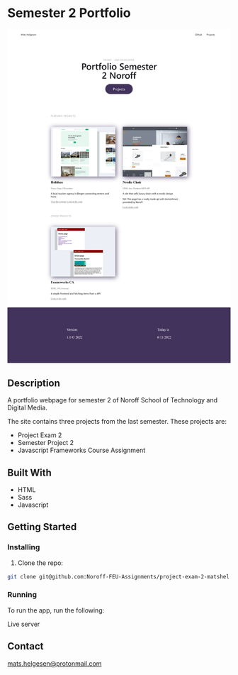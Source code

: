 # Semester 2 Portfolio

![image](https://github.com/matshel/portfolio-semester-2/blob/main/images/portfolio-semester-2.png)

## Description

A portfolio webpage for semester 2 of Noroff School of Technology and Digital Media.

The site contains three projects from the last semester. These projects are:

- Project Exam 2
- Semester Project 2
- Javascript Frameworks Course Assignment

## Built With

- HTML
- Sass
- Javascript

## Getting Started

### Installing

1. Clone the repo:

```bash
git clone git@github.com:Noroff-FEU-Assignments/project-exam-2-matshel.git
```

### Running

To run the app, run the following:

Live server

## Contact

mats.helgesen@protonmail.com
